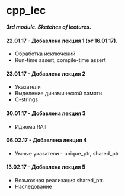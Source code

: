 # cpp_lec
***3rd module. Sketches of lectures.***

#### 22.01.17 - Добавлена лекция 1 (от 16.01.17).
* Обработка исключений
* Run-time assert, compile-time assert

#### 23.01.17 - Добавлена лекция 2
* Указатели
* Выделение динамической памяти
* C-strings

#### 30.01.17 - Добавлена лекция 3
* Идиома RAII

#### 06.02.17 - Добавлена лекция 4
* Умные указатели - unique_ptr, shared_ptr

#### 13.02.17 - Добавлена лекция 5
* Возможная реализация shared_ptr.
* Наследование
